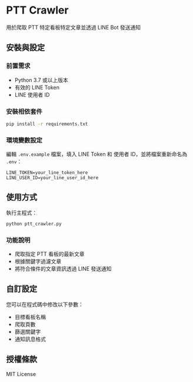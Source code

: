 # PTT Crawler

用於爬取 PTT 特定看板特定文章並透過 LINE Bot 發送通知

## 安裝與設定

### 前置需求

- Python 3.7 或以上版本
- 有效的 LINE Token
- LINE 使用者 ID

### 安裝相依套件

```bash
pip install -r requirements.txt
```

### 環境變數設定

編輯 `.env.example` 檔案，填入 LINE Token 和 使用者 ID，並將檔案重新命名為 `.env`：

```
LINE_TOKEN=your_line_token_here
LINE_USER_ID=your_line_user_id_here
```

## 使用方式

執行主程式：

```bash
python ptt_crawler.py
```

### 功能說明

- 爬取指定 PTT 看板的最新文章
- 根據關鍵字過濾文章
- 將符合條件的文章資訊透過 LINE 發送通知

## 自訂設定

您可以在程式碼中修改以下參數：

- 目標看板名稱
- 爬取頁數
- 篩選關鍵字
- 通知訊息格式

## 授權條款

MIT License